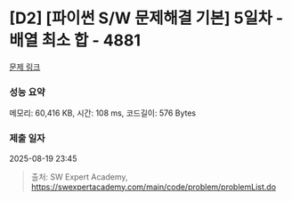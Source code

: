 # [D2] [파이썬 S/W 문제해결 기본] 5일차 - 배열 최소 합 - 4881 

[문제 링크](https://swexpertacademy.com/main/code/problem/problemDetail.do?contestProbId=AWTQh00qQs0DFAVT) 

### 성능 요약

메모리: 60,416 KB, 시간: 108 ms, 코드길이: 576 Bytes

### 제출 일자

2025-08-19 23:45



> 출처: SW Expert Academy, https://swexpertacademy.com/main/code/problem/problemList.do